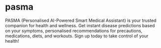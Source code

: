 # pasma
PASMA (Personalised AI-Powered Smart Medical Assistant) is your trusted companion for health and wellness.         Get instant disease predictions based on your symptoms, personalised recommendations for precautions, medications, diets, and workouts. Sign up today to take control of your health!

